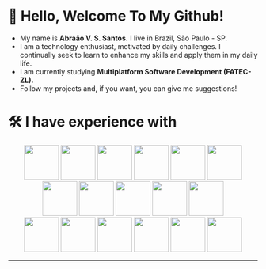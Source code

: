 # 🐍 Hello, Welcome To My Github!
- My name is __Abraão V. S. Santos.__ I live in Brazil, São Paulo - SP.
- I am a technology enthusiast, motivated by daily challenges. I continually seek to learn to enhance my skills and apply them in my daily life.
- I am currently studying __Multiplatform Software Development (FATEC-ZL).__
- Follow my projects and, if you want, you can give me suggestions!
# 🛠 I have experience with
  <div align="center">
          <img width="70" src="https://cdn.jsdelivr.net/gh/devicons/devicon@latest/icons/python/python-original.svg" /> 
          <img width="70" src="https://cdn.jsdelivr.net/gh/devicons/devicon@latest/icons/azuresqldatabase/azuresqldatabase-original.svg" />
          <img width="70" src="https://cdn.jsdelivr.net/gh/devicons/devicon@latest/icons/java/java-original-wordmark.svg" />
          <img width="70" src="https://cdn.jsdelivr.net/gh/devicons/devicon@latest/icons/spring/spring-original-wordmark.svg" />
          <img width="70" src="https://cdn.jsdelivr.net/gh/devicons/devicon@latest/icons/javascript/javascript-original.svg" />   
          <img width="70" src="https://cdn.jsdelivr.net/gh/devicons/devicon@latest/icons/typescript/typescript-original.svg" />
          <img width="70" src="https://cdn.jsdelivr.net/gh/devicons/devicon@latest/icons/nodejs/nodejs-original-wordmark.svg" />
          <img width="70" src="https://cdn.jsdelivr.net/gh/devicons/devicon@latest/icons/react/react-original-wordmark.svg" />
          <img width="70" src="https://cdn.jsdelivr.net/gh/devicons/devicon@latest/icons/angular/angular-original.svg" />
          <img width="70" src="https://cdn.jsdelivr.net/gh/devicons/devicon@latest/icons/tailwindcss/tailwindcss-original.svg" />
          <img width="70" src="https://cdn.jsdelivr.net/gh/devicons/devicon@latest/icons/bootstrap/bootstrap-original-wordmark.svg" />
    <br>
          <img width="70" src="https://cdn.jsdelivr.net/gh/devicons/devicon@latest/icons/amazonwebservices/amazonwebservices-original-wordmark.svg" />      
          <img width="70" src="https://cdn.jsdelivr.net/gh/devicons/devicon@latest/icons/mysql/mysql-original.svg" />
          <img width="70" src="https://cdn.jsdelivr.net/gh/devicons/devicon@latest/icons/sqlite/sqlite-original-wordmark.svg" />
          <img width="70" src="https://cdn.jsdelivr.net/gh/devicons/devicon@latest/icons/microsoftsqlserver/microsoftsqlserver-original-wordmark.svg" />
          <img width="70" src="https://cdn.jsdelivr.net/gh/devicons/devicon@latest/icons/redis/redis-original-wordmark.svg" />
          <img width="70" src="https://cdn.jsdelivr.net/gh/devicons/devicon@latest/icons/mongodb/mongodb-original-wordmark.svg" />
  </div>

---
